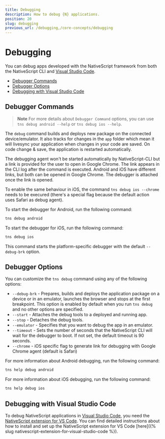 ```yaml
---
title: Debugging
description: How to debug {N} applications.
position: 20
slug: debugging
previous_url: /debugging,/core-concepts/debugging
---
```


# Debugging

You can debug apps developed with the NativeScript framework from both the NativeScript CLI and [Visual Studio Code](https://code.visualstudio.com/).

* [Debugger Commands](#debugger-commands)
* [Debugger Options](#debugger-options)
* [Debugging with Visual Studio Code](#debugging-with-visual-studio-code)

## Debugger Commands

> **Note** For more details about `Debugger Command` options, you can use `tns debug android --help` or `tns debug ios --help`.

The `debug` command builds and deploys new package on the connected device/emulator.
It also tracks for changes in the `app` folder which mean it will livesync your application
when changes in your code are saved. On code change & save, the application is restarted automatically.

The debugging agent won't be started automatically by NativeScript-CLI but a link is provided for the user to open in Google Chrome. The link appears in the CLI log after the command is executed. Android and iOS have different links, but both can be opened in Google Chrome. The debugger is attached once the link is opened.

To enable the same behaviour in iOS, the command `tns debug ios --chrome` needs to be execured (there's a special flag because the default action uses Safari as debug agent).


To start the debugger for Android, run the following command:

```Bash
tns debug android
```

To start the debugger for iOS, run the following command:

```Bash
tns debug ios
```

This command starts the platform-specific debugger with the default `--debug-brk` option.

## Debugger Options

You can customize the `tns debug` command using any of the following options:
* `--debug-brk` - Prepares, builds and deploys the application package on a device or in an emulator, launches the browser and stops at the first breakpoint. This option is enabled by default when you run `tns debug` and no other options are specified.
* `--start` - Attaches the debug tools to a deployed and running app.
* `--stop` - Detaches the debug tools.
* `--emulator` - Specifies that you want to debug the app in an emulator.
* `--timeout` - Sets the number of seconds that the NativeScript CLI will wait for the debugger to boot. If not set, the default timeout is 90 seconds.
* `--chrome` - iOS specific flag to generate link for debugging with Google Chrome agent (default is Safari)

For more information about Android debugging, run the following command:

```Bash
tns help debug android
```

For more information about iOS debugging, run the following command:

```Bash
tns help debug ios
```

## Debugging with Visual Studio Code

To debug NativeScript applications in [Visual Studio Code](https://code.visualstudio.com/), you need the [NativeScript extension for VS Code](https://marketplace.visualstudio.com/items?itemName=Telerik.nativescript). You can find detailed instructions about how to install and set up the NativeScript extension for VS Code [here]({% slug nativescript-extension-for-visual-studio-code %}).
